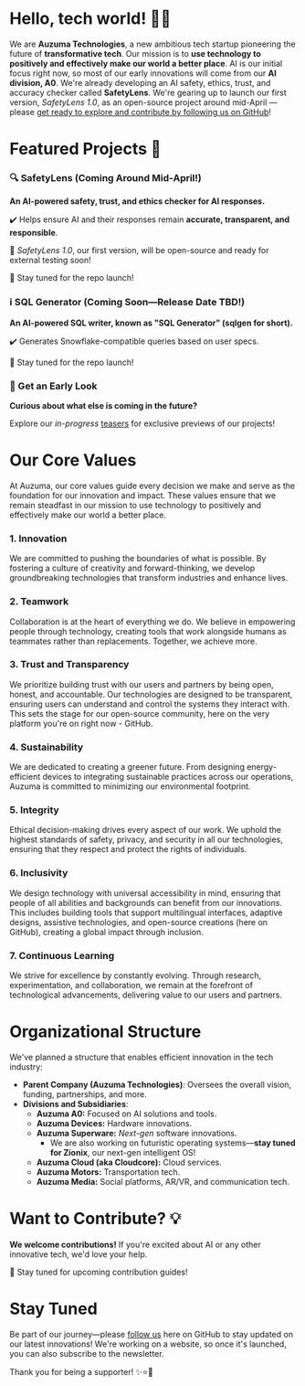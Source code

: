 # Hello, tech world! 👋🏿

We are **Auzuma Technologies**, a new ambitious tech startup pioneering the future of **transformative tech**. Our mission is to **use technology to positively and effectively make our world a better place**. AI is our initial focus right now, so most of our early innovations will come from our **AI division, A0**. We're already developing an AI safety, ethics, trust, and accuracy checker called **SafetyLens**. We're gearing up to launch our first version, *SafetyLens 1.0*, as an open-source project around mid-April — please [get ready to explore and contribute by following us on GitHub](https://github.com/auzuma)!

# Featured Projects 🚀

### 🔍 SafetyLens (Coming Around Mid-April!)
**An AI-powered safety, trust, and ethics checker for AI responses.**

✔️ Helps ensure AI and their responses remain **accurate, transparent, and responsible**.

🚀 *SafetyLens 1.0*, our first version, will be open-source and ready for external testing soon!

📢 Stay tuned for the repo launch!

### ℹ️ SQL Generator (Coming Soon—Release Date TBD!)
**An AI-powered SQL writer, known as "SQL Generator" (sqlgen for short).**

✔️ Generates Snowflake-compatible queries based on user specs.

📢 Stay tuned for the repo launch!

### 👀 Get an Early Look
**Curious about what else is coming in the future?**

Explore our *in-progress* [teasers](https://github.com/auzuma/teasers) for exclusive previews of our projects!

# Our Core Values

At Auzuma, our core values guide every decision we make and serve as the foundation for our innovation and impact. These values ensure that we remain steadfast in our mission to use technology to positively and effectively make our world a better place.

### 1. Innovation

We are committed to pushing the boundaries of what is possible. By fostering a culture of creativity and forward-thinking, we develop groundbreaking technologies that transform industries and enhance lives.

### 2. Teamwork

Collaboration is at the heart of everything we do. We believe in empowering people through technology, creating tools that work alongside humans as teammates rather than replacements. Together, we achieve more.

### 3. Trust and Transparency

We prioritize building trust with our users and partners by being open, honest, and accountable. Our technologies are designed to be transparent, ensuring users can understand and control the systems they interact with. This sets the stage for our open-source community, here on the very platform you're on right now - GitHub.

### 4. Sustainability

We are dedicated to creating a greener future. From designing energy-efficient devices to integrating sustainable practices across our operations, Auzuma is committed to minimizing our environmental footprint.

### 5. Integrity

Ethical decision-making drives every aspect of our work. We uphold the highest standards of safety, privacy, and security in all our technologies, ensuring that they respect and protect the rights of individuals.

### 6. Inclusivity

We design technology with universal accessibility in mind, ensuring that people of all abilities and backgrounds can benefit from our innovations. This includes building tools that support multilingual interfaces, adaptive designs, assistive technologies, and open-source creations (here on GitHub), creating a global impact through inclusion.

### 7. Continuous Learning

We strive for excellence by constantly evolving. Through research, experimentation, and collaboration, we remain at the forefront of technological advancements, delivering value to our users and partners.

# Organizational Structure

We've planned a structure that enables efficient innovation in the tech industry:
- **Parent Company (Auzuma Technologies)**: Oversees the overall vision, funding, partnerships, and more.
- **Divisions and Subsidiaries**:
	- **Auzuma A0:** Focused on AI solutions and tools.
	- **Auzuma Devices:** Hardware innovations.
   	- **Auzuma Superware:** *Next-gen* software innovations.
   		- We are also working on futuristic operating systems—**stay tuned for Zionix**, our next-gen intelligent OS!
	- **Auzuma Cloud (aka Cloudcore):** Cloud services.
	- **Auzuma Motors:** Transportation tech.
	- **Auzuma Media:** Social platforms, AR/VR, and communication tech.

# Want to Contribute? 💡

**We welcome contributions!** If you're excited about AI or any other innovative tech, we'd love your help.  

📢 Stay tuned for upcoming contribution guides!

# Stay Tuned

Be part of our journey—please [follow us](https://github.com/auzuma) here on GitHub to stay updated on our latest innovations! We're working on a website, so once it's launched, you can also subscribe to the newsletter.

Thank you for being a supporter! ✨⭐🌟
